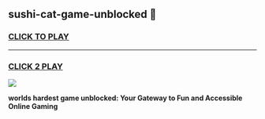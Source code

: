 
## sushi-cat-game-unblocked 👋
<h3>
<a href="https://premium.freeplayer.one?title=sushi-cat-game-unblocked&ref=14F">CLICK TO PLAY</a></h3>
<hr>

<h3>
<a href="https://premium.freeplayer.one?title=sushi-cat-game-unblocked&ref=14F">CLICK 2 PLAY</a>
  
</h3>

<a href="https://premium.freeplayer.one?title=sushi-cat-game-unblocked&ref=12F/"><img src="https://clearcache.store/games.png"></a>


**worlds hardest game unblocked: Your Gateway to Fun and Accessible Online Gaming**
